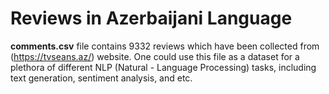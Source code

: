# Reviews in Azerbaijani Language

**comments.csv** file contains 9332 reviews which have been collected from (https://tvseans.az/) website. One could use this file as a dataset for a plethora of different NLP (Natural - Language Processing) tasks, including text generation, sentiment analysis, and etc.
